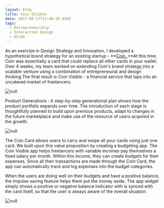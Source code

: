 ```yaml
---
layout: blog
title: Coin Visible
date: 2017-05-17T13:40:25.420Z
tags:
  - Entrepreneurship
  - Interaction Design
  - UI/UX
---
```

As an exercise in Design Strategy and Innovation, I developed a hypothetical brand strategy for an existing startup - **[Coin. ](https://onlycoin.com/)**At this time, Coin was essentially a card that could replace all other cards in your wallet. Over 4 weeks, my team worked on extending Coin's brand strategy[ ](https://onlycoin.com/)into a scalable venture using a combination of entrepreneurial and design thinking.The final result is Coin Visible - a financial service that taps into an uncatered market of freelancers.

![null](/public/images/01Coin.png)

Product Generations : A step-by-step generational plan shows how the product portfolio expands over time. The introduction of each stage is thoughtfully planned to build upon previous products, adapt to changes in the future marketplace and make use of the resource of users acquired in the growth. 

![null](/public/images/02Coin.gif)

The Coin Card allows users to carry and swipe all your cards using just one card. We built upon this value proposition by creating a budgeting app. The Coin Visible app helps freelancers with variable incomes pay themselves a fixed salary per month. Within this income, they can create budgets for their expenses. Since all their transactions are made through the Coin Card, the app can automatically track and log expenses into the budget categories.

When the users are doing well on their budgets and have a positive balance, the Impulse saving feature helps them put the money aside. The app widget simply shows a positive or negative balance indicator with is synced with the card itself, so that the user is always aware of the overall situation.

![null](/public/images/03Coin.gif)


